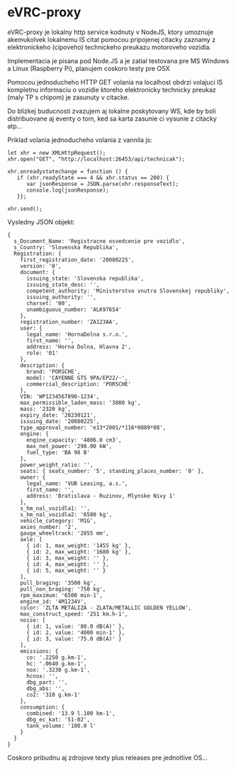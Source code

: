 # eVRC-proxy
eVRC-proxy je lokalny http service kodnuty v NodeJS, ktory umoznuje akemukolvek lokalnemu IS citat pomocou pripojenej citacky zaznamy z elektronickeho (cipoveho) technickeho preukazu motoroveho vozidla.

Implementacia je pisana pod Node.JS a je zatial testovana pre MS Windows a Linux (Raspberry Pi), planujem coskoro testy pre OSX

Pomocou jednoducheho HTTP GET volania na localhost obdrzi volajuci IS kompletnu informaciu o vozidle ktoreho elektronicky technicky preukaz (maly TP s chipom) je zasunuty v citacke.

Do blizkej buducnosti zvazujem aj lokalne poskytovany WS, kde by boli distribuovane aj eventy o tom, ked sa karta zasunie ci vysunie z citacky atp...

Priklad volania jednoducheho volania z vannila js:

```
let xhr = new XMLHttpRequest();
xhr.open("GET", "http://localhost:26453/api/technicak");

xhr.onreadystatechange = function () {
   if (xhr.readyState === 4 && xhr.status == 200) {
      var jsonResponse = JSON.parse(xhr.responseText);
      console.log(jsonResponse);
   }};

xhr.send();
```

Vysledny JSON objekt:

```
{
  s_Document_Name: 'Registracne osvedcenie pre vozidlo',
  s_Country: 'Slovenska Republika',
  Registration: {
    first_registration_date: '20080225',
    version: '0',
    document: {
      issuing_state: 'Slovenska republika',
      issuing_state_desc: '',
      competent_authority: 'Ministerstvo vnutra Slovenskej republiky',
      issuing_authority: '',
      charset: '00',
      unambiguous_number: 'ALK97654'
    },
    registration_number: 'ZA123AA',
    user: {
      legal_name: 'HornaDolna s.r.o.',
      first_name: '',
      address: 'Horna Dolna, Hlavna 2',
      role: '01'
    },
    description: {
      brand: 'PORSCHE',
      model: 'CAYENNE GTS 9PA/EP22/-',
      commercial_description: 'PORSCHE'
    },
    VIN: 'WP1234567890-1234',
    max_permissible_laden_mass: '3080 kg',
    mass: '2320 kg',
    expiry_date: '20230121',
    issuing_date: '20080225',
    type_approval_number: 'e13*2001/*116*0089*08',
    engine: {
      engine_capacity: '4806.0 cm3',
      max_net_power: '298.00 kW',
      fuel_type: 'BA 98 B'
    },
    power_weight_ratio: '',
    seats: { seats_number: '5', standing_places_number: '0' },
    owner: {
      legal_name: 'VUB Leasing, a.s.',
      first_name: '',
      address: 'Bratislava - Ruzinov, Mlynske Nivy 1'
    },
    s_hm_nal_vozidla1: '',
    s_hm_nal_vozidla2: '6580 kg',
    vehicle_category: 'M1G',
    axies_number: '2',
    gauge_wheeltrack: '2855 mm',
    axle: [
      { id: 1, max_weight: '1455 kg' },
      { id: 2, max_weight: '1680 kg' },
      { id: 3, max_weight: '' },
      { id: 4, max_weight: '' },
      { id: 5, max_weight: '' }
    ],
    pull_braging: '3500 kg',
    pull_non_braging: '750 kg',
    rpm_maximum: '6500 min-1',
    engine_id: '4M1234V',
    color: 'ZLTA METALIZA - ZLATA/METALLIC GOLDEN YELLOW',
    max_construct_speed: '251 km.h-1',
    noise: [
      { id: 1, value: '80.0 dB(A)' },
      { id: 2, value: '4000 min-1' },
      { id: 3, value: '75.0 dB(A)' }
    ],
    emissions: {
      co: '.2250 g.km-1',
      hc: '.0640 g.km-1',
      nox: '.3230 g.km-1',
      hcnox: '',
      dbg_part: '',
      dbg_abs: '',
      co2: '310 g.km-1'
    },
    consumption: {
      combined: '13.9 l.100 km-1',
      dbg_ec_kat: '51-02',
      tank_volume: '100.0 l'
    }
  }
}
```


Coskoro pribudnu aj zdrojove texty plus releases pre jednotlive OS...